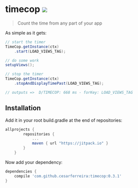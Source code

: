 
# timecop [![](https://jitpack.io/v/cesarferreira/timecop.svg)](https://jitpack.io/#cesarferreira/timecop)

> Count the time from any part of your app

As simple as it gets:

```java
// start the timer
TimeCop.getInstance(ctx)
	.start(LOAD_VIEWS_TAG);

// do some work
setupViews();

// stop the timer
TimeCop.getInstance(ctx)
	.stopAndDisplayTimePast(LOAD_VIEWS_TAG);

// outputs =>  D/TIMECOP: 668 ms - forKey: LOAD_VIEWS_TAG

```

## Installation

Add it in your root build.gradle at the end of repositories:

```groovy
allprojects {
		repositories {
			...
			maven { url "https://jitpack.io" }
		}
	}
```

Now add your dependency:
```groovy
dependencies {
	compile 'com.github.cesarferreira:timecop:0.3.1'
}
```
